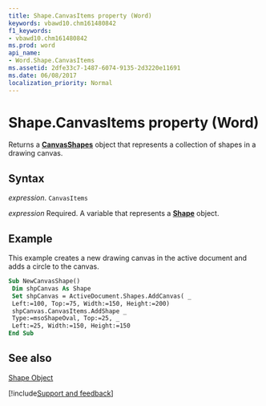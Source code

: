 ```yaml
---
title: Shape.CanvasItems property (Word)
keywords: vbawd10.chm161480842
f1_keywords:
- vbawd10.chm161480842
ms.prod: word
api_name:
- Word.Shape.CanvasItems
ms.assetid: 2dfe33c7-1487-6074-9135-2d3220e11691
ms.date: 06/08/2017
localization_priority: Normal
---
```



# Shape.CanvasItems property (Word)

Returns a  **[CanvasShapes](Word.CanvasShapes.md)** object that represents a collection of shapes in a drawing canvas.


## Syntax

_expression_. `CanvasItems`

_expression_ Required. A variable that represents a **[Shape](Word.Shape.md)** object.


## Example

This example creates a new drawing canvas in the active document and adds a circle to the canvas.


```vb
Sub NewCanvasShape() 
 Dim shpCanvas As Shape 
 Set shpCanvas = ActiveDocument.Shapes.AddCanvas( _ 
 Left:=100, Top:=75, Width:=150, Height:=200) 
 shpCanvas.CanvasItems.AddShape _ 
 Type:=msoShapeOval, Top:=25, _ 
 Left:=25, Width:=150, Height:=150 
End Sub
```


## See also


[Shape Object](Word.Shape.md)

[!include[Support and feedback](~/includes/feedback-boilerplate.md)]